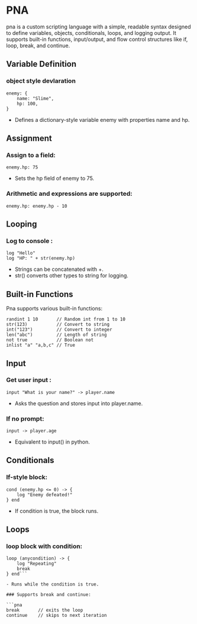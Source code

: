 # PNA

pna is a custom scripting language with a simple, readable syntax designed to define variables, objects, conditionals, loops, and logging output. It supports built-in functions, input/output, and flow control structures like if, loop, break, and continue.

## Variable Definition
### object style devlaration

```pna
enemy: {
    name: "Slime",
    hp: 100,
}
```

- Defines a dictionary-style variable enemy with properties name and hp.

## Assignment
### Assign to a field:
```pna
enemy.hp: 75
```
- Sets the hp field of enemy to 75.

### Arithmetic and expressions are supported:
```pna
enemy.hp: enemy.hp - 10
```

## Looping

### Log to console :

```pna
log "Hello"
log "HP: " + str(enemy.hp)
```

- Strings can be concatenated with +.
- str() converts other types to string for logging.

## Built-in Functions

Pna supports various built-in functions:
```pna
randint 1 10       // Random int from 1 to 10
str(123)           // Convert to string
int("123")         // Convert to integer
len("abc")         // Length of string
not true           // Boolean not
inlist "a" "a,b,c" // True
```


## Input

### Get user input :

```pna
input "What is your name?" -> player.name
```

- Asks the question and stores input into player.name.

### If no prompt:

```pna
input -> player.age
```

- Equivalent to input() in python.

## Conditionals

### If-style block:

```pna
cond (enemy.hp <= 0) -> {
    log "Enemy defeated!"
} end
```

- If condition is true, the block runs.

## Loops

### loop block with condition:

```pna
loop (anycondition) -> {
    log "Repeating"
    break
} end```

- Runs while the condition is true.

### Supports break and continue:

```pna
break       // exits the loop
continue    // skips to next iteration
```
